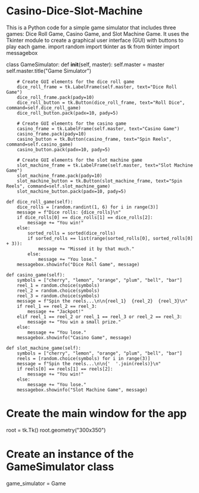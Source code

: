# Casino-Dice-Slot-Machine
This is a Python code for a simple game simulator that includes three games: Dice Roll Game, Casino Game, and Slot Machine Game. It uses the Tkinter module to create a graphical user interface (GUI) with buttons to play each game.
import random
import tkinter as tk
from tkinter import messagebox

class GameSimulator:
    def __init__(self, master):
        self.master = master
        self.master.title("Game Simulator")
        
        # Create GUI elements for the dice roll game
        dice_roll_frame = tk.LabelFrame(self.master, text="Dice Roll Game")
        dice_roll_frame.pack(pady=10)
        dice_roll_button = tk.Button(dice_roll_frame, text="Roll Dice", command=self.dice_roll_game)
        dice_roll_button.pack(padx=10, pady=5)
        
        # Create GUI elements for the casino game
        casino_frame = tk.LabelFrame(self.master, text="Casino Game")
        casino_frame.pack(pady=10)
        casino_button = tk.Button(casino_frame, text="Spin Reels", command=self.casino_game)
        casino_button.pack(padx=10, pady=5)
        
        # Create GUI elements for the slot machine game
        slot_machine_frame = tk.LabelFrame(self.master, text="Slot Machine Game")
        slot_machine_frame.pack(pady=10)
        slot_machine_button = tk.Button(slot_machine_frame, text="Spin Reels", command=self.slot_machine_game)
        slot_machine_button.pack(padx=10, pady=5)
    
    def dice_roll_game(self):
        dice_rolls = [random.randint(1, 6) for i in range(3)]
        message = f"Dice rolls: {dice_rolls}\n"
        if dice_rolls[0] == dice_rolls[1] == dice_rolls[2]:
            message += "You win!"
        else:
            sorted_rolls = sorted(dice_rolls)
            if sorted_rolls == list(range(sorted_rolls[0], sorted_rolls[0] + 3)):
                message += "Missed it by that much."
            else:
                message += "You lose."
        messagebox.showinfo("Dice Roll Game", message)
    
    def casino_game(self):
        symbols = ["cherry", "lemon", "orange", "plum", "bell", "bar"]
        reel_1 = random.choice(symbols)
        reel_2 = random.choice(symbols)
        reel_3 = random.choice(symbols)
        message = f"Spin the reels...\n\n{reel_1}  {reel_2}  {reel_3}\n"
        if reel_1 == reel_2 == reel_3:
            message += "Jackpot!"
        elif reel_1 == reel_2 or reel_1 == reel_3 or reel_2 == reel_3:
            message += "You win a small prize."
        else:
            message += "You lose."
        messagebox.showinfo("Casino Game", message)
    
    def slot_machine_game(self):
        symbols = ["cherry", "lemon", "orange", "plum", "bell", "bar"]
        reels = [random.choice(symbols) for i in range(3)]
        message = f"Spin the reels...\n\n{'  '.join(reels)}\n"
        if reels[0] == reels[1] == reels[2]:
            message += "You win!"
        else:
            message += "You lose."
        messagebox.showinfo("Slot Machine Game", message)

# Create the main window for the app
root = tk.Tk()
root.geometry("300x350")

# Create an instance of the GameSimulator class
game_simulator = Game
